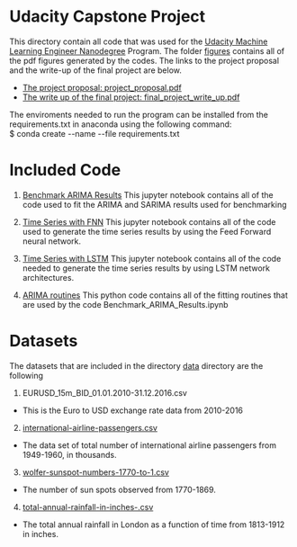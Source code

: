 # Udacity Capstone Project

This directory contain all code that was used for the [Udacity Machine Learning Engineer Nanodegree](https://www.udacity.com/course/machine-learning-engineer-nanodegree--nd009t) Program. 
The folder [figures](/figures) contains all of the pdf figures generated by the codes. The links to the project proposal and the write-up of the final 
project are below.

* [The project proposal: project_proposal.pdf](/project_proposal.pdf)
* [The write up of the final project: final_project_write_up.pdf](/final_project_write_up.pdf) 

The enviroments needed to run the program can be installed from the requirements.txt in anaconda using the following command:   
$ conda create --name <env> --file requirements.txt

# Included Code
1. [Benchmark ARIMA Results](Benchmark_ARIMA_Results.ipynb)
This jupyter notebook contains all of the code used to fit the ARIMA and SARIMA results
used for benchmarking 

2. [Time Series with FNN](Time_Series_with_FNN.ipynb)
This jupyter notebook contains all of the code used to generate the time series
results by using the Feed Forward neural network.

3. [Time Series with LSTM](Time_Series_with_LSTM.ipynb)
This jupyter notebook contains all of the code needed to generate the time series results
by using LSTM network architectures.

4. [ARIMA routines](ARIMA_routines.py)
This python code contains all of the fitting routines that are used by
the code Benchmark_ARIMA_Results.ipynb

# Datasets
The datasets that are included in the directory [data](/data) directory are the following
1. EURUSD_15m_BID_01.01.2010-31.12.2016.csv  
* This is the Euro to USD exchange rate data from 2010-2016  

2. [international-airline-passengers.csv](/data/international-airline-passengers.csv)
* The data set of total number of international airline passengers from 1949-1960,
in thousands.  

3. [wolfer-sunspot-numbers-1770-to-1.csv](/data/wolfer-sunspot-numbers-1770-to-1.csv)
* The number of sun spots observed from 1770-1869.

4. [total-annual-rainfall-in-inches-.csv](/data/total-annual-rainfall-in-inches-.csv)
* The total annual rainfall in London as a function of time from 1813-1912 in inches.
